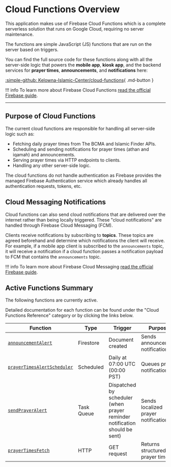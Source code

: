 # Cloud Functions Overview

This application makes use of Firebase Cloud Functions which is a complete serverless solution that runs on Google Cloud, requiring no server maintenance.

The functions are simple JavaScript (JS) functions that are run on the server based on triggers.

You can find the full source code for these functions along with all the server-side logic that powers the **mobile app**, **kiosk app**, and the backend services for **prayer times**, **announcements**, and **notifications** here:

[:simple-github: Kelowna-Islamic-Center/cloud-functions](https://github.com/Kelowna-Islamic-Center/cloud-functions){ .md-button }

!!! info
    To learn more about Firebase Cloud Functions [read the official Firebase guide](https://firebase.google.com/docs/functions/).

---

## Purpose of Cloud Functions

The current cloud functions are responsible for handling all server-side logic such as:

* Fetching daily prayer times from The BCMA and Islamic Finder APIs.
* Scheduling and sending notifications for prayer times (athan and iqamah) and announcements.
* Serving prayer times via HTTP endpoints to clients.
* Handling any other server-side logic.

The cloud functions do not handle authentication as Firebase provides the managed Firebase Authentication service which already handles all authentication requests, tokens, etc.

## Cloud Messaging Notifications

Cloud functions can also send cloud notifications that are delivered over the internet rather than being locally triggered. These "cloud notifications" are handled through Firebase Cloud Messaging (FCM).

Clients receive notifications by subscribing to **topics**. These topics are agreed beforehand and determine which notifications the client will receive. For example, if a mobile app client is subscribed to the `announcements` topic, it will receive a notification if a cloud function passes a notification payload to FCM that contains the `announcements` topic.

!!! info
    To learn more about Firebase Cloud Messaging [read the official Firebase guide](https://firebase.google.com/docs/cloud-messaging/).

## Active Functions Summary

The following functions are currently active.

Detailed documentation for each function can be found under the "Cloud Functions Reference" category or by clicking the links below.

| Function                                                                         | Type       | Trigger                 | Purpose                              |
| -------------------------------------------------------------------------------- | ---------- | ----------------------- | ------------------------------------ |
| [`announcementAlert`](./cloud-functions/announcement-alert.md)                   | Firestore  | Document created        | Sends announcement notifications     |
| [`prayerTimesAlertScheduler`](./cloud-functions/prayer-times-alert-scheduler.md) | Scheduled  | Daily at 07:00 UTC (00:00 PST)     | Queues prayer notifications          |
| [`sendPrayerAlert`](./cloud-functions/send-prayer-alert.md)                      | Task Queue | Dispatched by scheduler (when prayer reminder notification should be sent) | Sends localized prayer notifications |
| [`prayerTimesFetch`](./cloud-functions/prayer-times-fetch.md)                    | HTTP       | GET request             | Returns structured prayer times      |
